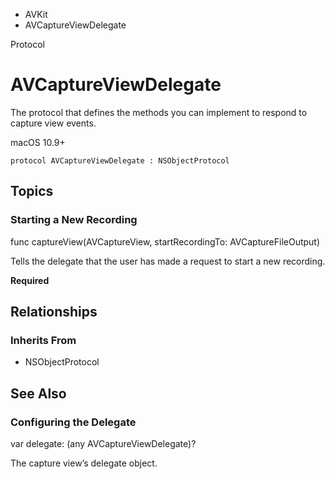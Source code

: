 

- AVKit
-  AVCaptureViewDelegate 

Protocol

# AVCaptureViewDelegate

The protocol that defines the methods you can implement to respond to capture view events.

macOS 10.9+

``` source
protocol AVCaptureViewDelegate : NSObjectProtocol
```

## Topics

### Starting a New Recording

func captureView(AVCaptureView, startRecordingTo: AVCaptureFileOutput)

Tells the delegate that the user has made a request to start a new recording.

**Required**

## Relationships

### Inherits From

- NSObjectProtocol

## See Also

### Configuring the Delegate

var delegate: (any AVCaptureViewDelegate)?

The capture view’s delegate object.

